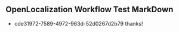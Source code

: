 ## OpenLocalization Workflow Test MarkDown
* cde31972-7589-4972-963d-52d0267d2b79 
thanks!<!--HONumber=Feb16_HO4-->
